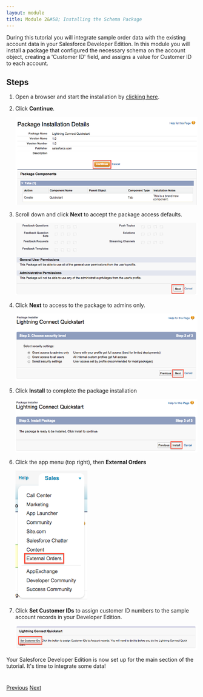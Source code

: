 ```yaml
---
layout: module
title: Module 2&#58; Installing the Schema Package
---
```


During this tutorial you will integrate sample order data with the existing account data in your Salesforce Developer Edition. In this module you will install a package that configured the necessary schema on the account object, creating a 'Customer ID' field, and assigns a value for Customer ID to each account.

## Steps

1. Open a browser and start the installation by [clicking here](https://login.salesforce.com/packaging/installPackage.apexp?p0=04tE00000001aqG).

1. Click **Continue**.

	![](images/package-install-1.png)

1. Scroll down and click **Next** to accept the package access defaults.

	![](images/package-install-2.png)

1. Click **Next** to access to the package to admins only.

	![](images/package-install-3.png)

1. Click **Install** to complete the package installation

	![](images/package-install-4.png)

1. Click the app menu (top right), then **External Orders**

	![](images/external-orders-app.png)

1. Click **Set Customer IDs** to assign customer ID numbers to the sample account records in your Developer Edition.

	![](images/set-customer-ids.png)

Your Salesforce Developer Edition is now set up for the main section of the tutorial. It's time to integrate some data!

<div class="row" style="margin-top:40px;">
<div class="col-sm-12">
<a href="create-developer-edition.html" class="btn btn-default"><i class="glyphicon glyphicon-chevron-left"></i> Previous</a>
<a href="configure-data-source-objects.html" class="btn btn-default pull-right">Next <i class="glyphicon glyphicon-chevron-right"></i></a>
</div>
</div>
